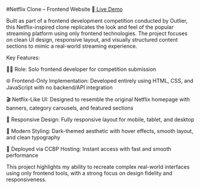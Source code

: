 #Netflix Clone – Frontend Website
🔗[ Live Demo](https://netflixclonersr.ccbp.tech/)

Built as part of a frontend development competition conducted by Outlier, this Netflix-inspired clone replicates the look and feel of the popular streaming platform using only frontend technologies. The project focuses on clean UI design, responsive layout, and visually structured content sections to mimic a real-world streaming experience.

Key Features:

🧑‍💻 Role: Solo frontend developer for competition submission

🌐 Frontend-Only Implementation: Developed entirely using HTML, CSS, and JavaScript with no backend/API integration

🎬 Netflix-Like UI: Designed to resemble the original Netflix homepage with banners, category carousels, and featured sections

📱 Responsive Design: Fully responsive layout for mobile, tablet, and desktop

🎨 Modern Styling: Dark-themed aesthetic with hover effects, smooth layout, and clean typography

🚀 Deployed via CCBP Hosting: Instant access with fast and smooth performance

This project highlights my ability to recreate complex real-world interfaces using only frontend tools, with a strong focus on design fidelity and responsiveness.

